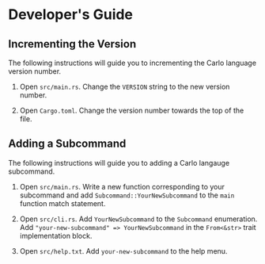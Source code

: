 # Developer's Guide

## Incrementing the Version

The following instructions will guide you to incrementing the Carlo language
version number.

1. Open `src/main.rs`.  Change the `VERSION` string to the new version number.

2. Open `Cargo.toml`.  Change the version number towards the top of the file.

## Adding a Subcommand

The following instructions will guide you to adding a Carlo langauge subcommand.

1. Open `src/main.rs`.  Write a new function corresponding to your subcommand and
add `Subcommand::YourNewSubcommand` to the `main` function match statement.

2. Open `src/cli.rs`.  Add `YourNewSubcommand` to the `Subcommand` enumeration.
Add `"your-new-subcommand" => YourNewSubcommand` in the `From<&str>` trait
implementation block.

3. Open `src/help.txt`.  Add `your-new-subcommand` to the help menu.